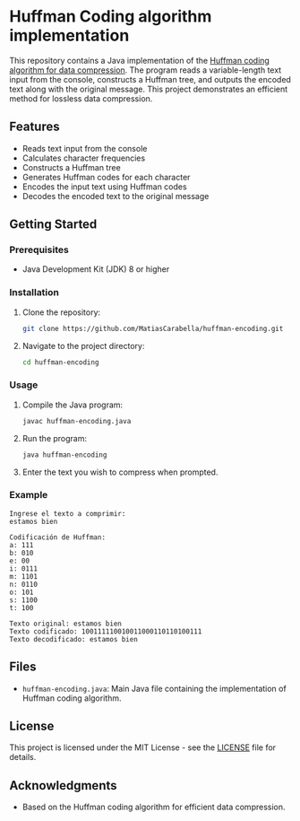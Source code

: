 # Huffman Coding algorithm implementation

This repository contains a Java implementation of the [Huffman coding algorithm for data compression](https://en.wikipedia.org/wiki/Huffman_coding). The program reads a variable-length text input from the console, constructs a Huffman tree, and outputs the encoded text along with the original message. This project demonstrates an efficient method for lossless data compression.

## Features

- Reads text input from the console
- Calculates character frequencies
- Constructs a Huffman tree
- Generates Huffman codes for each character
- Encodes the input text using Huffman codes
- Decodes the encoded text to the original message

## Getting Started

### Prerequisites

- Java Development Kit (JDK) 8 or higher

### Installation

1. Clone the repository:
    ```bash
    git clone https://github.com/MatiasCarabella/huffman-encoding.git
    ```
2. Navigate to the project directory:
    ```bash
    cd huffman-encoding
    ```

### Usage

1. Compile the Java program:
    ```bash
    javac huffman-encoding.java
    ```
2. Run the program:
    ```bash
    java huffman-encoding
    ```
3. Enter the text you wish to compress when prompted.

### Example
  ```
  Ingrese el texto a comprimir:
  estamos bien
  
  Codificación de Huffman:
  a: 111
  b: 010
  e: 00
  i: 0111
  m: 1101
  n: 0110
  o: 101
  s: 1100
  t: 100
  
  Texto original: estamos bien
  Texto codificado: 100111110010011000110110100111
  Texto decodificado: estamos bien
  ```
## Files

- `huffman-encoding.java`: Main Java file containing the implementation of Huffman coding algorithm.

## License

This project is licensed under the MIT License - see the [LICENSE](LICENSE) file for details.

## Acknowledgments

- Based on the Huffman coding algorithm for efficient data compression.
